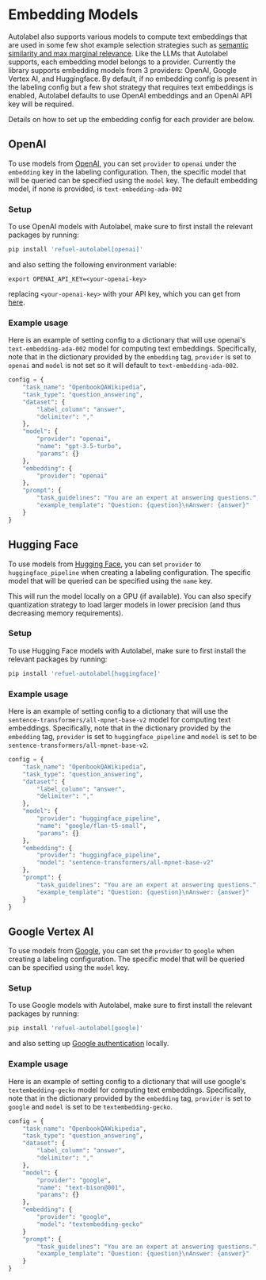 # Embedding Models

Autolabel also supports various models to compute text embeddings that are used in some few shot example selection strategies such as [semantic similarity and max marginal relevance](/guide/accuracy/few-shot). Like the LLMs that Autolabel supports, each embedding model belongs to a provider. Currently the library supports embedding models from 3 providers: OpenAI, Google Vertex AI, and Huggingface. By default, if no embedding config is present in the labeling config but a few shot strategy that requires text embeddings is enabled, Autolabel defaults to use OpenAI embeddings and an OpenAI API key will be required. 

Details on how to set up the embedding config for each provider are below.

## OpenAI
To use models from [OpenAI](https://platform.openai.com/docs/models), you can set `provider` to `openai` under the `embedding` key in the labeling configuration. Then, the specific model that will be queried can be specified using the `model` key. The default embedding model, if none is provided, is `text-embedding-ada-002`

### Setup
To use OpenAI models with Autolabel, make sure to first install the relevant packages by running:
```bash
pip install 'refuel-autolabel[openai]'
```
and also setting the following environment variable:
```
export OPENAI_API_KEY=<your-openai-key>
```
replacing `<your-openai-key>` with your API key, which you can get from [here](https://platform.openai.com/account/api-keys).

### Example usage
Here is an example of setting config to a dictionary that will use openai's `text-embedding-ada-002` model for computing text embeddings. Specifically, note that in the dictionary provided by the `embedding` tag, `provider` is set to `openai` and `model` is not set so it will default to `text-embedding-ada-002`.

```python
config = {
    "task_name": "OpenbookQAWikipedia",
    "task_type": "question_answering",
    "dataset": {
        "label_column": "answer",
        "delimiter": ","
    },
    "model": {
        "provider": "openai",
        "name": "gpt-3.5-turbo",
        "params": {}
    },
    "embedding": {
        "provider": "openai"
    },
    "prompt": {
        "task_guidelines": "You are an expert at answering questions.",
        "example_template": "Question: {question}\nAnswer: {answer}"
    }
}
```

## Hugging Face
To use models from [Hugging Face](https://huggingface.co/), you can set `provider` to `huggingface_pipeline` when creating a labeling configuration. The specific model that will be queried can be specified using the `name` key. 

This will run the model locally on a GPU (if available). You can also specify  quantization strategy to load larger models in lower precision (and thus decreasing memory requirements).

### Setup
To use Hugging Face models with Autolabel, make sure to first install the relevant packages by running:
```bash
pip install 'refuel-autolabel[huggingface]'
```

### Example usage
Here is an example of setting config to a dictionary that will use the `sentence-transformers/all-mpnet-base-v2` model for computing text embeddings. Specifically, note that in the dictionary provided by the `embedding` tag, `provider` is set to `huggingface_pipeline` and `model` is set to be `sentence-transformers/all-mpnet-base-v2`.

```python
config = {
    "task_name": "OpenbookQAWikipedia",
    "task_type": "question_answering",
    "dataset": {
        "label_column": "answer",
        "delimiter": ","
    },
    "model": {
        "provider": "huggingface_pipeline",
        "name": "google/flan-t5-small",
        "params": {}
    },
    "embedding": {
        "provider": "huggingface_pipeline",
        "model": "sentence-transformers/all-mpnet-base-v2"
    },
    "prompt": {
        "task_guidelines": "You are an expert at answering questions.",
        "example_template": "Question: {question}\nAnswer: {answer}"
    }
}
```

## Google Vertex AI
To use models from [Google](https://developers.generativeai.google/products/palm), you can set the `provider` to `google` when creating a labeling configuration. The specific model that will be queried can be specified using the `model` key. 

### Setup
To use Google models with Autolabel, make sure to first install the relevant packages by running:
```bash
pip install 'refuel-autolabel[google]'
```
and also setting up [Google authentication](https://cloud.google.com/docs/authentication/application-default-credentials) locally.

### Example usage
Here is an example of setting config to a dictionary that will use google's `textembedding-gecko` model for computing text embeddings. Specifically, note that in the dictionary provided by the `embedding` tag, `provider` is set to `google` and `model` is set to be `textembedding-gecko`.

```python
config = {
    "task_name": "OpenbookQAWikipedia",
    "task_type": "question_answering",
    "dataset": {
        "label_column": "answer",
        "delimiter": ","
    },
    "model": {
        "provider": "google",
        "name": "text-bison@001",
        "params": {}
    },
    "embedding": {
        "provider": "google",
        "model": "textembedding-gecko"
    }
    "prompt": {
        "task_guidelines": "You are an expert at answering questions.",
        "example_template": "Question: {question}\nAnswer: {answer}"
    }
}
```

